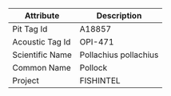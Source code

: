 | Attribute  | Description |
| ------------- | ------------- |
| Pit Tag Id | A18857 |
| Acoustic Tag Id | OPI-471 |
| Scientific Name | Pollachius pollachius |
| Common Name | Pollock |
| Project | FISHINTEL |